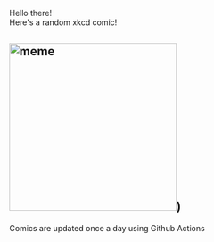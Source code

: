 Hello there! <br>Here's a random xkcd comic!<br>
## <img src="https://imgs.xkcd.com/comics/the_flake_equation.png" alt="meme" width="300"/>)<br>
Comics are updated once a day using Github Actions